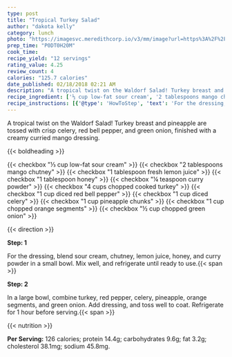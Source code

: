 ```yaml
---
type: post
title: "Tropical Turkey Salad"
author: "dakota kelly"
category: lunch
photo: "https://imagesvc.meredithcorp.io/v3/mm/image?url=https%3A%2F%2Fimages.media-allrecipes.com%2Fuserphotos%2F1642537.jpg"
prep_time: "P0DT0H20M"
cook_time: 
recipe_yield: "12 servings"
rating_value: 4.25
review_count: 4
calories: "125.7 calories"
date_published: 02/18/2018 02:21 AM
description: "A tropical twist on the Waldorf Salad! Turkey breast and pineapple are tossed with crisp celery, red bell pepper, and green onion, finished with a creamy curried mango dressing."
recipe_ingredient: ['⅓ cup low-fat sour cream', '2 tablespoons mango chutney', '1 tablespoon fresh lemon juice', '1 tablespoon honey', '¼ teaspoon curry powder', '4 cups chopped cooked turkey', '1 cup diced red bell pepper', '1 cup diced celery', '1 cup pineapple chunks', '1 cup chopped orange segments', '½ cup chopped green onion']
recipe_instructions: [{'@type': 'HowToStep', 'text': 'For the dressing, blend sour cream, chutney, lemon juice, honey, and curry powder in a small bowl. Mix well, and refrigerate until ready to use.\n'}, {'@type': 'HowToStep', 'text': 'In a large bowl, combine turkey, red pepper, celery, pineapple, orange segments, and green onion. Add dressing, and toss well to coat. Refrigerate for 1 hour before serving.\n'}]
---
```


A tropical twist on the Waldorf Salad! Turkey breast and pineapple are tossed with crisp celery, red bell pepper, and green onion, finished with a creamy curried mango dressing. 

{{< boldheading >}}

{{< checkbox "⅓ cup low-fat sour cream" >}}
{{< checkbox "2 tablespoons mango chutney" >}}
{{< checkbox "1 tablespoon fresh lemon juice" >}}
{{< checkbox "1 tablespoon honey" >}}
{{< checkbox "¼ teaspoon curry powder" >}}
{{< checkbox "4 cups chopped cooked turkey" >}}
{{< checkbox "1 cup diced red bell pepper" >}}
{{< checkbox "1 cup diced celery" >}}
{{< checkbox "1 cup pineapple chunks" >}}
{{< checkbox "1 cup chopped orange segments" >}}
{{< checkbox "½ cup chopped green onion" >}}


{{< direction >}}

**Step: 1**

For the dressing, blend sour cream, chutney, lemon juice, honey, and curry powder in a small bowl. Mix well, and refrigerate until ready to use.{{< span >}}

**Step: 2**

In a large bowl, combine turkey, red pepper, celery, pineapple, orange segments, and green onion. Add dressing, and toss well to coat. Refrigerate for 1 hour before serving.{{< span >}}

{{< nutrition >}}

**Per Serving:** 126 calories; protein 14.4g; carbohydrates 9.6g; fat 3.2g; cholesterol 38.1mg; sodium 45.8mg.